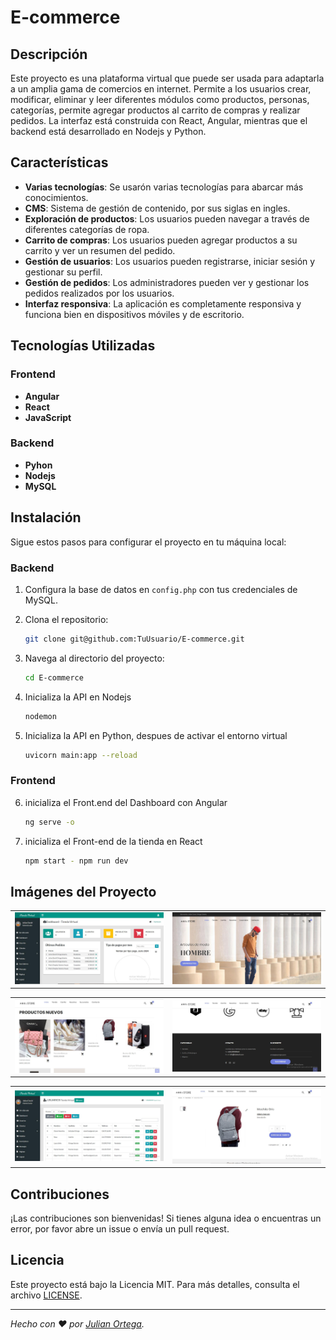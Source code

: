 # E-commerce

## Descripción

Este proyecto es una plataforma virtual que puede ser usada para adaptarla a un amplia gama de comercios en internet. Permite a los usuarios crear, modificar, eliminar y leer diferentes módulos como productos, personas, categorías, permite agregar productos al carrito de compras y realizar pedidos. La interfaz está construida con React, Angular, mientras que el backend está desarrollado en Nodejs y Python.

## Características

- **Varias tecnologías**: Se usarón varias tecnologías para abarcar más conocimientos.
- **CMS**: Sistema de gestión de contenido, por sus siglas en ingles.
- **Exploración de productos**: Los usuarios pueden navegar a través de diferentes categorías de ropa.
- **Carrito de compras**: Los usuarios pueden agregar productos a su carrito y ver un resumen del pedido.
- **Gestión de usuarios**: Los usuarios pueden registrarse, iniciar sesión y gestionar su perfil.
- **Gestión de pedidos**: Los administradores pueden ver y gestionar los pedidos realizados por los usuarios.
- **Interfaz responsiva**: La aplicación es completamente responsiva y funciona bien en dispositivos móviles y de escritorio.

## Tecnologías Utilizadas

### Frontend

- **Angular**
- **React**
- **JavaScript**

### Backend

- **Pyhon**
- **Nodejs**
- **MySQL**

## Instalación

Sigue estos pasos para configurar el proyecto en tu máquina local:

### Backend

1. Configura la base de datos en `config.php` con tus credenciales de MySQL.
   
2. Clona el repositorio:
    ```sh
    git clone git@github.com:TuUsuario/E-commerce.git
    ```

3. Navega al directorio del proyecto:
    ```sh
    cd E-commerce
    ```
4. Inicializa la API en Nodejs
    ```sh
    nodemon
    ```
5. Inicializa la API en Python, despues de activar el entorno virtual
   ```sh
   uvicorn main:app --reload
   ```
   
### Frontend

6. inicializa el Front.end del Dashboard con Angular
   ```sh
   ng serve -o
   ```
7. inicializa el Front-end de la tienda en React
   ```sh
   npm start - npm run dev
   ```


## Imágenes del Proyecto

|                                  |                                 |
|----------------------------------|---------------------------------|
| ![Imagen 1](https://github.com/Juliandos/TiendaVirtual-picoypala/blob/main/Imagenes/2024-07-07_145244.jpg)|![Imagen 6](https://github.com/Juliandos/TiendaVirtual-picoypala/blob/main/Imagenes/2024-07-07_145341.jpg)

|                                  |                                 |
|----------------------------------|---------------------------------|
| ![Imagen 2](https://github.com/Juliandos/TiendaVirtual-picoypala/blob/main/Imagenes/2024-07-07_145401.jpg) | ![Imagen 2](https://github.com/Juliandos/TiendaVirtual-picoypala/blob/main/Imagenes/2024-07-07_145418.jpg) |

|                                  |                                 |
|----------------------------------|---------------------------------|
| ![Imagen 3](https://github.com/Juliandos/TiendaVirtual-picoypala/blob/main/Imagenes/2024-07-07_145454.jpg)| ![Imagen 5](https://github.com/Juliandos/TiendaVirtual-picoypala/blob/main/Imagenes/2024-07-07_150545.jpg)|


## Contribuciones

¡Las contribuciones son bienvenidas! Si tienes alguna idea o encuentras un error, por favor abre un issue o envía un pull request.

## Licencia

Este proyecto está bajo la Licencia MIT. Para más detalles, consulta el archivo [LICENSE](LICENSE).

---

*Hecho con :heart: por [Julian Ortega](https://github.com/Juliandos).*

